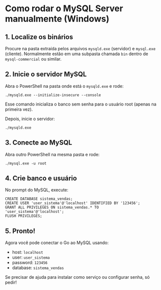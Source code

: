 # Como rodar o MySQL Server manualmente (Windows)

## 1. Localize os binários
Procure na pasta extraída pelos arquivos `mysqld.exe` (servidor) e `mysql.exe` (cliente). Normalmente estão em uma subpasta chamada `bin` dentro de `mysql-commercial` ou similar.

## 2. Inicie o servidor MySQL
Abra o PowerShell na pasta onde está o `mysqld.exe` e rode:

```
./mysqld.exe --initialize-insecure --console
```
Esse comando inicializa o banco sem senha para o usuário root (apenas na primeira vez).

Depois, inicie o servidor:
```
./mysqld.exe
```

## 3. Conecte ao MySQL
Abra outro PowerShell na mesma pasta e rode:
```
./mysql.exe -u root
```

## 4. Crie banco e usuário
No prompt do MySQL, execute:
```
CREATE DATABASE sistema_vendas;
CREATE USER 'user_sistema'@'localhost' IDENTIFIED BY '123456';
GRANT ALL PRIVILEGES ON sistema_vendas.* TO 'user_sistema'@'localhost';
FLUSH PRIVILEGES;
```

## 5. Pronto!
Agora você pode conectar o Go ao MySQL usando:
- host: `localhost`
- user: `user_sistema`
- password: `123456`
- database: `sistema_vendas`

Se precisar de ajuda para instalar como serviço ou configurar senha, só pedir!
